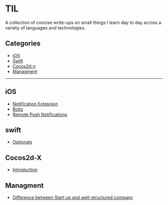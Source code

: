 # TIL

A collection of concise write-ups on small things I learn day to day across a
variety of languages and technologies.

## Categories

* [iOS](iOS)
* [Swift](swift)
* [Cocos2d-x](Cocos2d-x)
* [Managment](Managment)


---


## iOS

- [Notification Extesnion](iOS/NotificationService.md)
- [Bolts](iOS/Bolts.md)
- [Remote Push Notifications](iOS/Remote%20Push%20Notification.md)


## swift
- [Optionals](swift/Optionals.md)

## Cocos2d-X
- [Introduction](Cocos2d-x/Introduction.md)

## Managment
- [Difference between Start up and well-structured company](Cocos2d-x/Introduction.md)
